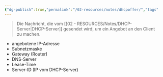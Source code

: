 ```yaml
---
{"dg-publish":true,"permalink":"/02-resources/notes/dhcpoffer/","tags":["netzwerk/protocol"],"noteIcon":"","updated":"2025-03-16T23:30:00.000+01:00"}
---
```


>Die Nachricht, die vom [[02 - RESOURCES/Notes/DHCP-Server\|DHCP-Server]] gesendet wird, um ein Angebot an den Client zu machen.

- angebotene IP-Adresse
- Subnetzmaske
- Gateway (Router)
- DNS-Server
- Lease-Time
- Server-ID (IP vom DHCP-Server)